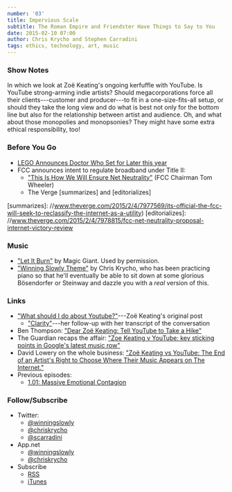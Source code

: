 ```yaml
---
number: '03'
title: Impervious Scale
subtitle: The Roman Empire and Friendster Have Things to Say to You
date: 2015-02-10 07:00
author: Chris Krycho and Stephen Carradini
tags: ethics, technology, art, music
---
```


### Show Notes

In which we look at Zoë Keating's ongoing kerfuffle with YouTube. Is YouTube
strong-arming indie artists? Should megacorporations force all their
clients---customer and producer---to fit in a one-size-fits-all setup, or should
they take the long view and do what is best not only for the bottom line but
also for the relationship between artist and audience. Oh, and what about those
monopolies and monopsonies? They might have some extra ethical responsibility,
too!

### Before You Go

  - [LEGO Announces Doctor Who Set for Later this year][lego]
  - FCC announces intent to regulate broadband under Title II:
      + ["This Is How We Will Ensure Net Neutrality"][wired] (FCC Chairman Tom Wheeler)
      + The Verge [summarizes] and [editorializes]

[lego]: //www.pastemagazine.com/articles/2015/02/lego-announces-doctor-who-set-for-later-this-year.html
[wired]: //www.wired.com/2015/02/fcc-chairman-wheeler-net-neutrality/
[summarizes]: //www.theverge.com/2015/2/4/7977569/its-official-the-fcc-will-seek-to-reclassify-the-internet-as-a-utility)
[editorializes]: //www.theverge.com/2015/2/4/7978815/fcc-net-neutrality-proposal-internet-victory-review

### Music

  - ["Let It Burn"](//soundcloud.com/magicgiant/let-it-burn-1) by Magic
    Giant. Used by permission.
  - ["Winning Slowly Theme"](//soundcloud.com/chriskrycho/winning-slowly)
    by Chris Krycho, who has been practicing piano so that he'll eventually be
    able to sit down at some glorious Bösendorfer or Steinway and dazzle you
    with a *real* version of this.

### Links

  - ["What should I do about Youtube?"]---Zoë Keating's original post
      + ["Clarity"]---her follow-up with her transcript of the conversation
  - Ben Thompson: ["Dear Zoë Keating: Tell YouTube to Take a Hike"][thompson]
  - The Guardian recaps the affair: ["Zoe Keating v YouTube: key sticking points
    in Google's latest music row"][guardian]
  - David Lowery on the whole business: ["Zoë Keating vs YouTube: The End of an
    Artist's Right to Choose Where Their Music Appears on The Internet."][dl]
  - Previous episodes:
      + [1.01: Massive Emotional Contagion][1.01]

["What should I do about Youtube?"]: //zoekeating.tumblr.com/post/108898194009/what-should-i-do-about-youtube
["Clarity"]: //zoekeating.tumblr.com/post/109312851929/clarity
[thompson]: //stratechery.com/2015/niches-problem-subscription-services/
[guardian]: //www.theguardian.com/technology/2015/jan/27/zoe-keating-youtube-google-music
[dl]: //thetrichordist.com/2015/01/26/zoe-keating-vs-youtube-the-end-of-an-artists-right-to-choose-where-their-music-appears-on-the-internet/

[1.01]: //www.winningslowly.org/1.01/

### Follow/Subscribe

  - Twitter:
      + [@winningslowly](//www.twitter.com/winningslowly)
      + [@chriskrycho](//www.twitter.com/chriskrycho)
      + [@scarradini](//www.twitter.com/scarradini)
  - App.net
      + [@winningslowly](//alpha.app.net/winningslowly)
      + [@chriskrycho](//alpha.app.net/chriskrycho)
  - Subscribe
      + [RSS](//www.winningslowly.org/feed.xml)
      + [iTunes](//itunes.apple.com/us/podcast/winning-slowly/id807603957?mt=2)
